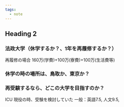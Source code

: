 ```yaml
---
tags:
  - note
---
```



## Heading 2

### 法政大学（休学するか？、1年を再履修するか？）
 再履修の場合
 160万(学費)+100万(寮費)+100万(生活費等)
 
### 休学の時の場所は、鳥取か、東京か？ 


### 再受験するなら、どこの大学を目指すのか？
ICU
	現役の時、受験を検討していた
	一般：英語7.5, 人文9.5, 